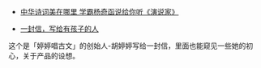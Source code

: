 - [中华诗词美在哪里 学霸杨奇函说给你听《演说家》](http://v.ifeng.com/video_10379617.shtml)

- [一封信，写给有孩子的人](https://mp.weixin.qq.com/s/jj6ayXLp6ZXJxQTVVmE4gg)  

这个是「婷婷唱古文」的创始人-胡婷婷写给一封信，里面也能窥见一些她的初心，关于产品的设想。

